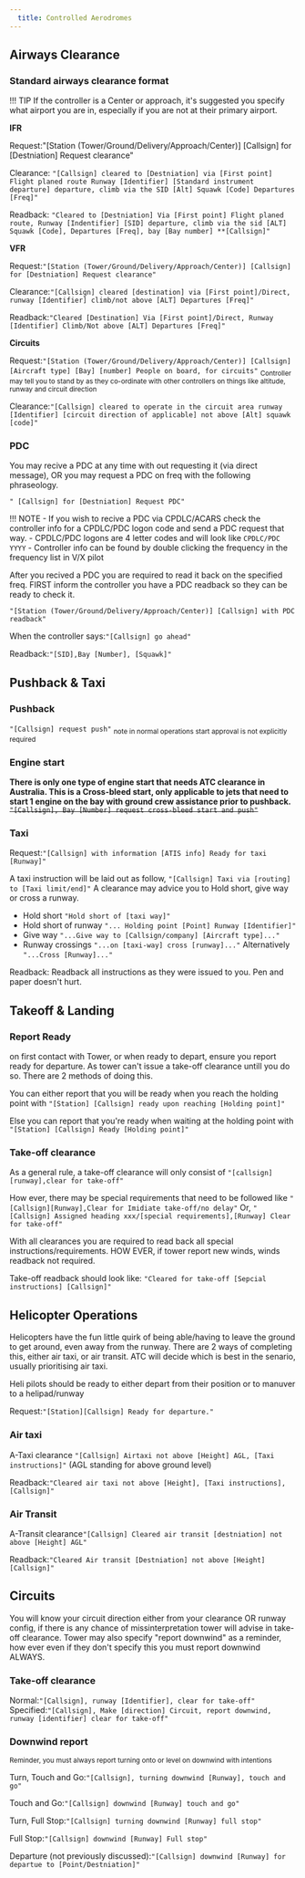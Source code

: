 ```yaml
---
  title: Controlled Aerodromes
---
```


## Airways Clearance
### Standard airways clearance format

!!! TIP
    If the controller is a Center or approach, it's suggested you specify what airport you are in, especially if you are not at their primary airport.

**IFR**

Request:"[Station (Tower/Ground/Delivery/Approach/Center)] [Callsign] for [Destniation] Request clearance" 

Clearance: `"[Callsign] cleared to [Destniation] via [First point] Flight planed route Runway [Identifier] [Standard instrument departure] departure, climb via the SID [Alt] Squawk [Code] Departures [Freq]"`

Readback: `"Cleared to [Destniation] Via [First point] Flight planed route, Runway [Indentifier] [SID] departure, climb via the sid [ALT] Squawk [Code], Departures [Freq], bay [Bay number] **[Callsign]"`

**VFR**

Request:`"[Station (Tower/Ground/Delivery/Approach/Center)] [Callsign] for [Destniation] Request clearance"`

Clearance:`"[Callsign] cleared [destination] via [First point]/Direct, runway [Identifier] climb/not above [ALT] Departures [Freq]"`

Readback:`"Cleared [Destination] Via [First point]/Direct, Runway [Identifier] Climb/Not above [ALT] Departures [Freq]"`

**Circuits**

Request:`"[Station (Tower/Ground/Delivery/Approach/Center)] [Callsign] [Aircraft type] [Bay] [number] People on board, for circuits"`
<Sub>Controller may tell you to stand by as they co-ordinate with other controllers on things like altitude, runway and circuit direction</Sub>

Clearance:`"[Callsign] cleared to operate in the circuit area runway [Identifier] [circuit direction of applicable] not above [Alt] squawk [code]"`

### PDC

You may recive a PDC at any time with out requesting it (via direct message), OR you may request a PDC on freq with the following phraseology.

`" [Callsign] for [Destniation] Request PDC"`

!!! NOTE
    - If you wish to recive a PDC via CPDLC/ACARS check the controller info for a CPDLC/PDC logon code and send a PDC request that way.
    - CPDLC/PDC logons are 4 letter codes and will look like `CPDLC/PDC YYYY`
    - Controller info can be found by double clicking the frequency in the frequency list in V/X pilot

After you recived a PDC you are required to read it back on the specified freq. FIRST inform the controller you have a PDC readback so they can be ready to check it.

`"[Station (Tower/Ground/Delivery/Approach/Center)] [Callsign] with PDC readback"`

When the controller says:`"[Callsign] go ahead"`

Readback:`"[SID],Bay [Number], [Squawk]"`

## Pushback & Taxi
### Pushback

 `"[Callsign] request push"` <Sub> note in normal operations start approval is not explicitly required </Sub>

### Engine start

 **There is only one type of engine start that needs ATC clearance in Australia. This is a Cross-bleed start, only applicable to jets that need to start 1 engine on the bay with ground crew assistance prior to pushback.**
  ~~`"[Callsign], Bay [Number] request cross-bleed start and push"`~~

### Taxi

Request:`"[Callsign] with information [ATIS info] Ready for taxi [Runway]"`
  
 A taxi instruction will be laid out as follow, `"[Callsign] Taxi via [routing] to [Taxi limit/end]"`
 A clearance may advice you to Hold short, give way or cross a runway.
 
  - Hold short `"Hold short of [taxi way]"`
  - Hold short of runway `"... Holding point [Point] Runway [Identifier]"`
  - Give way `"...Give way to [Callsign/company] [Aircraft type]..."`
  - Runway crossings `"...on [taxi-way] cross [runway]..."` Alternatively `"...Cross [Runway]..."`
  
  Readback: Readback all instructions as they were issued to you. Pen and paper doesn't hurt.

## Takeoff & Landing
### Report Ready
  on first contact with Tower, or when ready to depart, ensure you report ready for departure. As tower can't issue a take-off clearance untill you do so. There are 2 methods of doing this. 
    
  You can either report that you will be ready when you reach the holding point with `"[Station] [Callsign] ready upon reaching [Holding point]"`

  Else you can report that you're ready when waiting at the holding point with `"[Station] [Callsign] Ready [Holding point]"`

### Take-off clearance
 As a general rule, a take-off clearance will only consist of  `"[callsign][runway],clear for take-off"`

How ever, there may be special requirements that need to be followed like `"[Callsign][Runway],Clear for Imidiate take-off/no delay"` Or, `"[Callsign] Assigned heading xxx/[special requirements],[Runway] Clear for take-off"`

With all clearances you are required to read back all special instructions/requirements. HOW EVER, if tower report new winds, winds readback not required.

Take-off readback should look like: `"Cleared for take-off [Sepcial instructions] [Callsign]"`

## Helicopter Operations
Helicopters have the fun little quirk of being able/having to leave the ground to get around, even away from the runway. There are 2 ways of completing this, either air taxi, or air transit. ATC will decide which is best in the senario, usually prioritising air taxi.

Heli pilots should be ready to either depart from their position or to manuver to a helipad/runway

Request:`"[Station][Callsign] Ready for departure."`

### Air taxi

A-Taxi clearance `"[Callsign] Airtaxi not above [Height] AGL, [Taxi instructions]"` (AGL standing for above ground level)

Readback:`"Cleared air taxi not above [Height], [Taxi instructions],[Callsign]"`

### Air Transit

A-Transit clearance`"[Callsign] Cleared air transit [destniation] not above [Height] AGL"`

Readback:`"Cleared Air transit [Destniation] not above [Height][Callsign]"`

## Circuits
You will know your circuit direction either from your clearance OR runway config, if there is any chance of missinterpretation tower will advise in take-off clearance. Tower may also specify "report downwind" as a reminder, how ever even if they don't specify this you must report downwind ALWAYS.
### Take-off clearance
Normal:`"[Callsign], runway [Identifier], clear for take-off"`
Specified:`"[Callsign], Make [direction] Circuit, report downwind, runway [identifier] clear for take-off"`

### Downwind report
<Sub>Reminder, you must always report turning onto or level on downwind with intentions </Sub>

Turn, Touch and Go:`"[Callsign], turning downwind [Runway], touch and go"`

Touch and Go:`"[Callsign] downwind [Runway] touch and go"`

Turn, Full Stop:`"[Callsign] turning downwind [Runway] full stop"`

Full Stop:`"[Callsign] downwind [Runway] Full stop"`

Departure (not previously discussed):`"[Callsign] downwind [Runway] for departue to [Point/Destniation]"`
